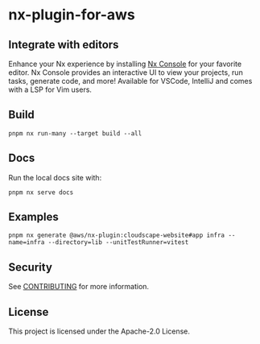 # nx-plugin-for-aws

## Integrate with editors

Enhance your Nx experience by installing [Nx Console](https://nx.dev/nx-console) for your favorite editor. Nx Console
provides an interactive UI to view your projects, run tasks, generate code, and more! Available for VSCode, IntelliJ and
comes with a LSP for Vim users.

## Build

```
pnpm nx run-many --target build --all
```

## Docs

Run the local docs site with:

```
pnpm nx serve docs
```

## Examples

```
pnpm nx generate @aws/nx-plugin:cloudscape-website#app infra --name=infra --directory=lib --unitTestRunner=vitest
```

## Security

See [CONTRIBUTING](CONTRIBUTING.md#security-issue-notifications) for more information.

## License

This project is licensed under the Apache-2.0 License.
